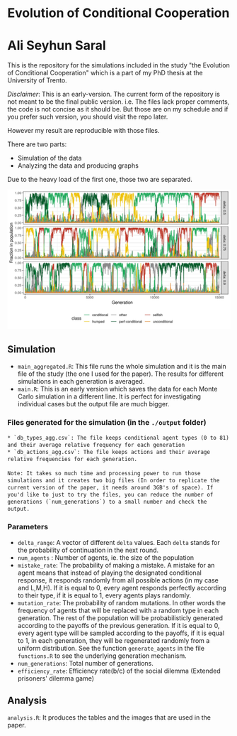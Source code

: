 # Evolution of Conditional Cooperation
# Ali Seyhun Saral

This is the repository for the simulations included in the study "the Evolution of Conditional Cooperation" which is a part of my PhD thesis at the University of Trento.

*Disclaimer*: This is an early-version. The current form of the repository is not meant to be the final public version. i.e. The files lack proper comments, the code is not concise as it should be. But those are on my schedule and if you prefer such version, you should visit the repo later. 

However my result are reproducible with those files. 

There are two parts: 
* Simulation of the data
* Analyzing the data and producing graphs

Due to the heavy load of the first one, those two are separated. 

![Conditional types on a single instance](./types.jpg)


## Simulation
* `main_aggregated.R`: This file runs the whole simulation and it is the main file of the study (the one I used for the paper). The results for different simulations in each generation is averaged.
* `main.R`: This is an early version which saves the data for each Monte Carlo simulation in a different line. It is perfect for investigating individual cases but the output file are much bigger. 
### Files generated for the simulation (in the `./output` folder)
    * `db_types_agg.csv`: The file keeps conditional agent types (0 to 81) and their average relative frequency for each generation 
    * `db_actions_agg.csv`: The file keeps actions and their average relative frequencies for each generation. 
    
    Note: It takes so much time and processing power to run those simulations and it creates two big files (In order to replicate the current version of the paper, it needs around 3GB's of space). If you'd like to just to try the files, you can reduce the number of generations (`num_generations`) to a small number and check the output.
    
### Parameters
* `delta_range`: A vector of different `delta` values. Each `delta` stands for the probability of continuation in the next round.
* `num_agents` : Number of agents, ie. the size of the population
* `mistake_rate`: The probability of making a mistake. A mistake for an agent means that instead of playing the designated conditional response, it responds randomly from all possible actions (in my case and L,M,H). If it is equal to 0, every agent responds perfectly according to their type, if it is equal to 1, every agents plays randomly. 
* `mutation_rate`: The probability of random mutations. In other words the frequency of agents that will be replaced with a random type in each generation. The rest of the population will be probabilisticly generated according to the payoffs of the previous generation. If it is equal to 0, every agent type will be sampled according to the payoffs, if it is  equal to 1, in each generation, they will be regenerated randomly from a uniform distribution. See the function `generate_agents` in the file `functions.R` to see the underlying generation mechanism. 
* `num_generations`: Total number of generations. 
* `efficiency_rate`: Efficiency rate(b/c) of the social dilemma (Extended prisoners' dilemma game)


## Analysis 
`analysis.R`: It produces the tables and the images that are used in the paper. 

